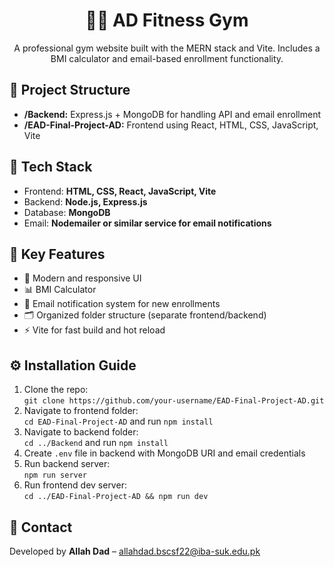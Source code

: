<h1 align="center">🏋️‍♂️ AD Fitness Gym</h1>

<p align="center">
  A professional gym website built with the MERN stack and Vite. Includes a BMI calculator and email-based enrollment functionality.
</p>

<h2>📁 Project Structure</h2>
<ul>
  <li><strong>/Backend:</strong> Express.js + MongoDB for handling API and email enrollment</li>
  <li><strong>/EAD-Final-Project-AD:</strong> Frontend using React, HTML, CSS, JavaScript, Vite</li>
</ul>

<h2>🚀 Tech Stack</h2>
<ul>
  <li>Frontend: <strong>HTML, CSS, React, JavaScript, Vite</strong></li>
  <li>Backend: <strong>Node.js, Express.js</strong></li>
  <li>Database: <strong>MongoDB</strong></li>
  <li>Email: <strong>Nodemailer or similar service for email notifications</strong></li>
</ul>

<h2>📌 Key Features</h2>
<ul>
  <li>💪 Modern and responsive UI</li>
  <li>📊 BMI Calculator</li>
  <li>📧 Email notification system for new enrollments</li>
  <li>🗂 Organized folder structure (separate frontend/backend)</li>
  <li>⚡ Vite for fast build and hot reload</li>
</ul>

<h2>⚙️ Installation Guide</h2>
<ol>
  <li>Clone the repo:
    <br /><code>git clone https://github.com/your-username/EAD-Final-Project-AD.git</code>
  </li>
  <li>Navigate to frontend folder:
    <br /><code>cd EAD-Final-Project-AD</code> and run <code>npm install</code>
  </li>
  <li>Navigate to backend folder:
    <br /><code>cd ../Backend</code> and run <code>npm install</code>
  </li>
  <li>Create <code>.env</code> file in backend with MongoDB URI and email credentials</li>
  <li>Run backend server:
    <br /><code>npm run server</code>
  </li>
  <li>Run frontend dev server:
    <br /><code>cd ../EAD-Final-Project-AD && npm run dev</code>
  </li>
</ol>

<h2>📧 Contact</h2>
<p>
  Developed by <strong>Allah Dad</strong> – <a href="mailto:allahdad.bscsf22@iba-suk.edu.pk">allahdad.bscsf22@iba-suk.edu.pk</a>
</p>
